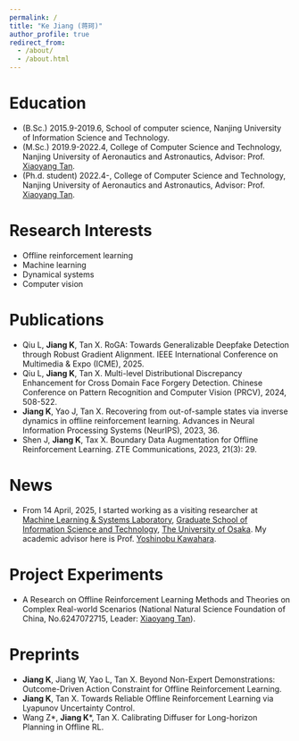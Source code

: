 ```yaml
---
permalink: /
title: "Ke Jiang (蒋珂)"
author_profile: true
redirect_from: 
  - /about/
  - /about.html
---
```


Education
======
 - (B.Sc.) 2015.9-2019.6, School of computer science, Nanjing University of Information Science and Technology.
 - (M.Sc.) 2019.9-2022.4, College of Computer Science and Technology, Nanjing University of Aeronautics and Astronautics, Advisor: Prof. [Xiaoyang Tan](https://parnec.nuaa.edu.cn/xtan/).
 - (Ph.d. student) 2022.4-, College of Computer Science and Technology, Nanjing University of Aeronautics and Astronautics, Advisor: Prof. [Xiaoyang Tan](https://parnec.nuaa.edu.cn/xtan/).

Research Interests
======
 - Offline reinforcement learning
 - Machine learning
 - Dynamical systems
 - Computer vision

Publications
======
 - Qiu L, **Jiang K**, Tan X. RoGA: Towards Generalizable Deepfake Detection through Robust Gradient Alignment. IEEE International Conference on Multimedia & Expo (ICME), 2025.
 - Qiu L, **Jiang K**, Tan X. Multi-level Distributional Discrepancy Enhancement for Cross Domain Face Forgery Detection. Chinese Conference on Pattern Recognition and Computer Vision (PRCV), 2024, 508-522.
 - **Jiang K**, Yao J, Tan X. Recovering from out-of-sample states via inverse dynamics in offline reinforcement learning. Advances in Neural Information Processing Systems (NeurIPS), 2023, 36.
 - Shen J, **Jiang K**, Tax X. Boundary Data Augmentation for Offline Reinforcement Learning. ZTE Communications, 2023, 21(3): 29.

News
======
 - From 14 April, 2025, I started working as a visiting researcher at [Machine Learning & Systems Laboratory](https://mls.ist.osaka-u.ac.jp/en/member.html), [Graduate School of Information Science and Technology](https://www.ist.osaka-u.ac.jp/english/), [The University of Osaka](https://www.osaka-u.ac.jp/en). My academic advisor here is Prof. [Yoshinobu Kawahara](https://mls.ist.osaka-u.ac.jp/en/~kawahara/index.html).

Project Experiments
======
 - A Research on Offline Reinforcement Learning Methods and Theories on Complex Real-world Scenarios (National Natural Science Foundation of China, No.6247072715, Leader: [Xiaoyang Tan](https://parnec.nuaa.edu.cn/xtan/)).

Preprints
======
 - **Jiang K**, Jiang W, Yao L, Tan X. Beyond Non-Expert Demonstrations: Outcome-Driven Action Constraint for Offline Reinforcement Learning.
 - **Jiang K**, Tan X. Towards Reliable Offline Reinforcement Learning via Lyapunov Uncertainty Control.
 - Wang Z*, **Jiang K***, Tan X. Calibrating Diffuser for Long-horizon Planning in Offline RL.
